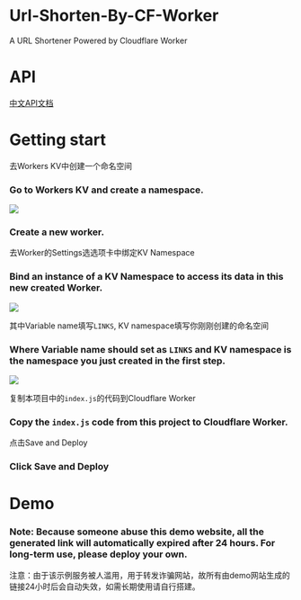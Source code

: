# Url-Shorten-By-CF-Worker
A URL Shortener Powered by Cloudflare Worker

# API

[中文API文档](API.md)

# Getting start
去Workers KV中创建一个命名空间
### Go to Workers KV and create a namespace.
<img src="https://cdn.jsdelivr.net/npm/imst@0.0.4/20201205232805.png">


### Create a new worker.


去Worker的Settings选选项卡中绑定KV Namespace
### Bind an instance of a KV Namespace to access its data in this new created Worker.
<img src="https://cdn.jsdelivr.net/npm/imst@0.0.4/20201205232536.png">


其中Variable name填写`LINKS`, KV namespace填写你刚刚创建的命名空间
### Where Variable name should set as `LINKS` and KV namespace is the namespace you just created in the first step.
<img src="https://cdn.jsdelivr.net/npm/imst@0.0.4/20201205232704.png">


复制本项目中的`index.js`的代码到Cloudflare Worker 
### Copy the `index.js` code from this project to Cloudflare Worker. 


点击Save and Deploy
### Click Save and Deploy

# Demo

 
### Note: Because someone abuse this demo website, all the generated link will automatically expired after 24 hours. For long-term use, please deploy your own.

注意：由于该示例服务被人滥用，用于转发诈骗网站，故所有由demo网站生成的链接24小时后会自动失效，如需长期使用请自行搭建。
